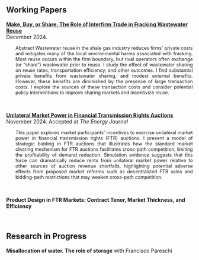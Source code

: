 <!-- ---
title: Research in progress
--- -->


&nbsp;

## Working Papers

[__Make, Buy, or Share: The Role of Interfirm Trade in Fracking Wastewater Reuse__](papers/wastewater.pdf)
<br>
December 2024.

<div style="font-size: 0.9em; margin-left: 25px; text-align: justify;">
Abstract Wastewater reuse in the shale gas industry reduces firms' private costs and mitigates many of the local environmental harms associated with fracking. Most reuse occurs within the firm boundary, but rival operators often exchange (or “share”) wastewater prior to reuse. I study the effect of wastewater sharing on reuse rates, transportation efficiency, and other outcomes. I find substantial private benefits from wastewater sharing, and modest external benefits. However, these benefits are diminished by the presence of large transaction costs. I explore the sources of these transaction costs and consider potential policy interventions to improve sharing markets and incentivize reuse.
</div>


&nbsp;


[__Unilateral Market Power in Financial Transmission Rights Auctions__](papers/ftr3.pdf)
<br>
November 2024. Accepted at *The Energy Journal*

<div style="font-size: 0.9em; margin-left: 25px; text-align: justify;">
This paper explores market participants' incentives
to exercise unilateral market power in financial transmission rights
(FTR) auctions. I present a model of strategic bidding in FTR auctions
that illustrates how the standard market clearing mechanism for FTR
auctions facilitates cross-path competition, limiting
the profitability of demand reduction. Simulation evidence suggests
that this force can dramatically reduce rents from unilateral market
power relative to other sources of auction revenue shortfalls, highlighting potential adverse effects from proposed market reforms such as decentralized FTR sales and bidding-path restrictions
that may weaken cross-path competition.
</div>


&nbsp;


__Product Design in FTR Markets: Contract Tenor, Market Thickness, and Efficiency__

&nbsp;


## Research in Progress

__Misallocation of water. The role of storage__ with Francisco Pareschi